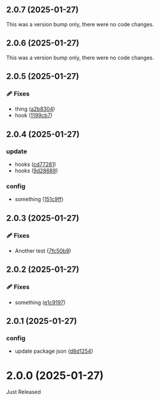 ## 2.0.7 (2025-01-27)

This was a version bump only, there were no code changes.

## 2.0.6 (2025-01-27)

This was a version bump only, there were no code changes.

## 2.0.5 (2025-01-27)

### 🩹 Fixes

- thing ([a2b8304](https://github.com/controladad/ng-base/commit/a2b8304))
- hook ([1199cb7](https://github.com/controladad/ng-base/commit/1199cb7))

## 2.0.4 (2025-01-27)

### update

- hooks ([cd77281](https://github.com/controladad/ng-base/commit/cd77281))
- hooks ([9d28689](https://github.com/controladad/ng-base/commit/9d28689))

### config

- something ([151c9ff](https://github.com/controladad/ng-base/commit/151c9ff))

## 2.0.3 (2025-01-27)

### 🩹 Fixes

- Another test ([7fc50b9](https://github.com/controladad/ng-base/commit/7fc50b9))

## 2.0.2 (2025-01-27)

### 🩹 Fixes

- something ([e1c9197](https://github.com/controladad/ng-base/commit/e1c9197))

## 2.0.1 (2025-01-27)

### config

- update package json ([d8d1254](https://github.com/controladad/ng-base/commit/d8d1254))

# 2.0.0 (2025-01-27)

Just Released
